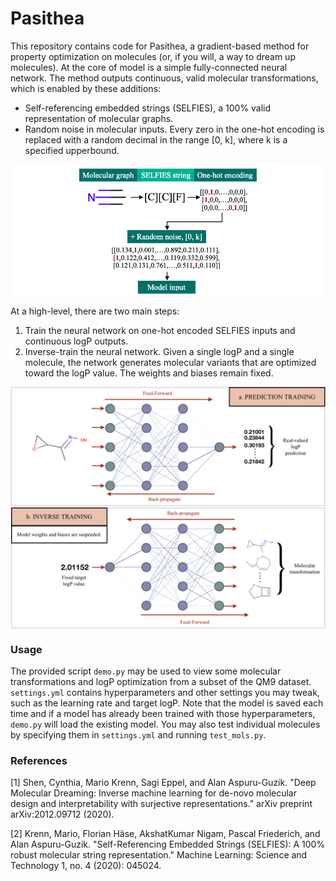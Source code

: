 # Pasithea

This repository contains code for Pasithea, a gradient-based method for property optimization on molecules (or, if you will, a way to dream up molecules). At the core of model is a simple fully-connected neural network. The method outputs continuous, valid molecular transformations, which is enabled by these additions:
* Self-referencing embedded strings (SELFIES), a 100% valid representation of molecular graphs.
* Random noise in molecular inputs. Every zero in the one-hot encoding is replaced with a random decimal in the range [0, k], where k is a specified upperbound.

<img align="center" src="./images/noise.png"/>

At a high-level, there are two main steps:
1. Train the neural network on one-hot encoded SELFIES inputs and continuous logP outputs.
2. Inverse-train the neural network. Given a single logP and a single molecule, the network generates molecular variants that are optimized toward the logP value. The weights and biases remain fixed.

<img align="center" src="./images/concept.png"/>

### Usage
The provided script `demo.py` may be used to view some molecular transformations and logP optimization from a subset of the QM9 dataset. `settings.yml` contains hyperparameters and other settings you may tweak, such as the learning rate and target logP. Note that the model is saved each time and if a model has already been trained with those hyperparameters, `demo.py` will load the existing model.
You may also test individual molecules by specifying them in `settings.yml` and running `test_mols.py`.


### References
[1] Shen, Cynthia, Mario Krenn, Sagi Eppel, and Alan Aspuru-Guzik. "Deep Molecular Dreaming: Inverse machine learning for de-novo molecular design and interpretability with surjective representations." arXiv preprint arXiv:2012.09712 (2020).

[2] Krenn, Mario, Florian Häse, AkshatKumar Nigam, Pascal Friederich, and Alan Aspuru-Guzik. "Self-Referencing Embedded Strings (SELFIES): A 100% robust molecular string representation." Machine Learning: Science and Technology 1, no. 4 (2020): 045024.
